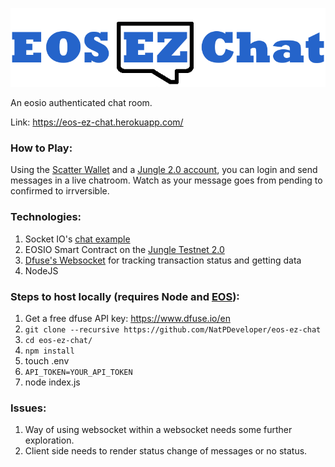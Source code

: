 ![](https://github.com/NatPDeveloper/eos-ez-chat/blob/master/public/EOS-EZ-Chat.png?raw=true)

An eosio authenticated chat room.

Link: https://eos-ez-chat.herokuapp.com/

### How to Play: ###

Using the [Scatter Wallet](https://get-scatter.com/) and a [Jungle 2.0 account](https://monitor.jungletestnet.io/#account), you can login and send messages in a live chatroom.
  Watch as your message goes from pending to confirmed to irrversible.

### Technologies: ###

1. Socket IO's [chat example](https://github.com/socketio/socket.io/tree/master/examples/chat)
2. EOSIO Smart Contract on the [Jungle Testnet 2.0](https://monitor.jungletestnet.io/#home)
3. [Dfuse's Websocket](https://www.dfuse.io/en) for tracking transaction status and getting data
4. NodeJS

### Steps to host locally (requires Node and [EOS](https://developers.eos.io/eosio-cpp/v1.0.0/docs)): ###

1. Get a free dfuse API key: https://www.dfuse.io/en
2. `git clone --recursive https://github.com/NatPDeveloper/eos-ez-chat`
3. `cd eos-ez-chat/`
4. `npm install`
5. touch .env
6. `API_TOKEN=YOUR_API_TOKEN`
7. node index.js

### Issues: ###
1. Way of using websocket within a websocket needs some further exploration.
2. Client side needs to render status change of messages or no status.
